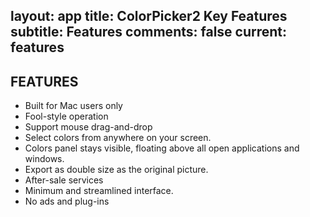 layout: app
title: ColorPicker2 Key Features
subtitle: Features
comments: false
current: features
---

## FEATURES
- Built for Mac users only
- Fool-style operation
- Support mouse drag-and-drop
- Select colors from anywhere on your screen.
- Colors panel stays visible, floating above all open applications and windows.
- Export as double size as the original picture. 
- After-sale services
- Minimum and streamlined interface.
- No ads and plug-ins
 


